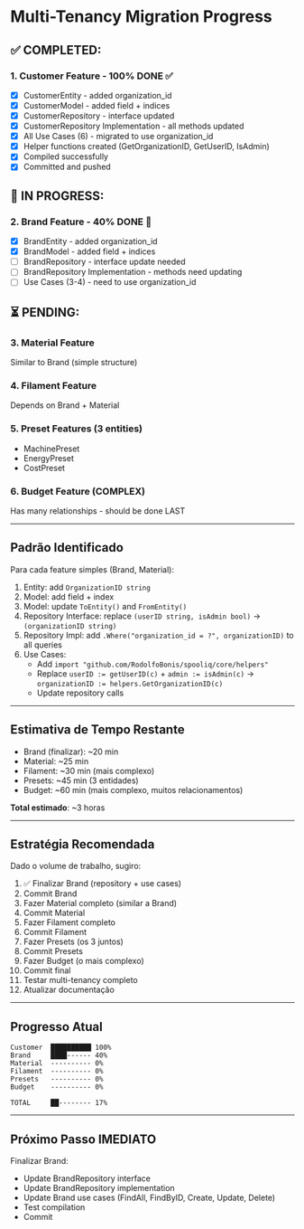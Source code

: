 # Multi-Tenancy Migration Progress

## ✅ **COMPLETED:**

### 1. Customer Feature - 100% DONE ✅
- [x] CustomerEntity - added organization_id
- [x] CustomerModel - added field + indices
- [x] CustomerRepository - interface updated
- [x] CustomerRepository Implementation - all methods updated
- [x] All Use Cases (6) - migrated to use organization_id
- [x] Helper functions created (GetOrganizationID, GetUserID, IsAdmin)
- [x] Compiled successfully
- [x] Committed and pushed

## 🔄 **IN PROGRESS:**

### 2. Brand Feature - 40% DONE 🔄
- [x] BrandEntity - added organization_id
- [x] BrandModel - added field + indices
- [ ] BrandRepository - interface update needed
- [ ] BrandRepository Implementation - methods need updating
- [ ] Use Cases (3-4) - need to use organization_id

## ⏳ **PENDING:**

### 3. Material Feature
Similar to Brand (simple structure)

### 4. Filament Feature
Depends on Brand + Material

### 5. Preset Features (3 entities)
- MachinePreset
- EnergyPreset
- CostPreset

### 6. Budget Feature (COMPLEX)
Has many relationships - should be done LAST

---

## Padrão Identificado

Para cada feature simples (Brand, Material):
1. Entity: add `OrganizationID string`
2. Model: add field + index
3. Model: update `ToEntity()` and `FromEntity()`
4. Repository Interface: replace `(userID string, isAdmin bool)` → `(organizationID string)`
5. Repository Impl: add `.Where("organization_id = ?", organizationID)` to all queries
6. Use Cases: 
   - Add `import "github.com/RodolfoBonis/spooliq/core/helpers"`
   - Replace `userID := getUserID(c)` + `admin := isAdmin(c)` → `organizationID := helpers.GetOrganizationID(c)`
   - Update repository calls

---

## Estimativa de Tempo Restante

- Brand (finalizar): ~20 min
- Material: ~25 min  
- Filament: ~30 min (mais complexo)
- Presets: ~45 min (3 entidades)
- Budget: ~60 min (mais complexo, muitos relacionamentos)

**Total estimado**: ~3 horas

---

## Estratégia Recomendada

Dado o volume de trabalho, sugiro:

1. ✅ Finalizar Brand (repository + use cases)
2. Commit Brand
3. Fazer Material completo (similar a Brand)
4. Commit Material  
5. Fazer Filament completo
6. Commit Filament
7. Fazer Presets (os 3 juntos)
8. Commit Presets
9. Fazer Budget (o mais complexo)
10. Commit final
11. Testar multi-tenancy completo
12. Atualizar documentação

---

## Progresso Atual

```
Customer  ██████████ 100%
Brand     ████------ 40%
Material  ---------- 0%
Filament  ---------- 0%
Presets   ---------- 0%
Budget    ---------- 0%

TOTAL     ██-------- 17%
```

---

## Próximo Passo IMEDIATO

Finalizar Brand:
- Update BrandRepository interface
- Update BrandRepository implementation  
- Update Brand use cases (FindAll, FindByID, Create, Update, Delete)
- Test compilation
- Commit

